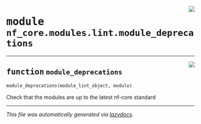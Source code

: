 <!-- markdownlint-disable -->

<a href="../../../../../../tools/nf_core/modules/lint/module_deprecations.py#L0"><img align="right" style="float:right;" src="https://img.shields.io/badge/-source-cccccc?style=flat-square"></a>

# <kbd>module</kbd> `nf_core.modules.lint.module_deprecations`

---

<a href="../../../../../../tools/nf_core/modules/lint/module_deprecations.py#L8"><img align="right" style="float:right;" src="https://img.shields.io/badge/-source-cccccc?style=flat-square"></a>

## <kbd>function</kbd> `module_deprecations`

```python
module_deprecations(module_lint_object, module)
```

Check that the modules are up to the latest nf-core standard

---

_This file was automatically generated via [lazydocs](https://github.com/ml-tooling/lazydocs)._
